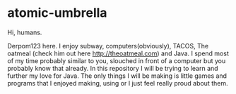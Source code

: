 # atomic-umbrella
Hi, humans.

Derpom123 here.
I enjoy subway, computers(obviously), TACOS, The oatmeal (check him out here http://theoatmeal.com) and Java. I spend most of my time probably similar to you, slouched in front of a computer but you probably know that already. In this repository I will be trying to learn and further my love for Java. The only things I will be making is little games and programs that I enjoyed making, using or I just feel really proud about them.
